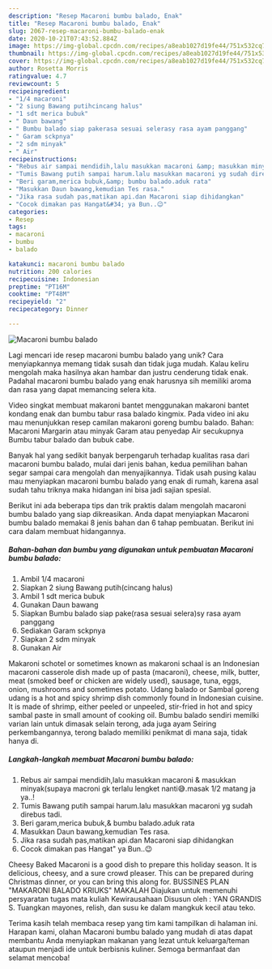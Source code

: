 ```yaml
---
description: "Resep Macaroni bumbu balado, Enak"
title: "Resep Macaroni bumbu balado, Enak"
slug: 2067-resep-macaroni-bumbu-balado-enak
date: 2020-10-21T07:43:52.884Z
image: https://img-global.cpcdn.com/recipes/a8eab1027d19fe44/751x532cq70/macaroni-bumbu-balado-foto-resep-utama.jpg
thumbnail: https://img-global.cpcdn.com/recipes/a8eab1027d19fe44/751x532cq70/macaroni-bumbu-balado-foto-resep-utama.jpg
cover: https://img-global.cpcdn.com/recipes/a8eab1027d19fe44/751x532cq70/macaroni-bumbu-balado-foto-resep-utama.jpg
author: Rosetta Morris
ratingvalue: 4.7
reviewcount: 5
recipeingredient:
- "1/4 macaroni"
- "2 siung Bawang putihcincang halus"
- "1 sdt merica bubuk"
- " Daun bawang"
- " Bumbu balado siap pakerasa sesuai selerasy rasa ayam panggang"
- " Garam sckpnya"
- "2 sdm minyak"
- " Air"
recipeinstructions:
- "Rebus air sampai mendidih,lalu masukkan macaroni &amp; masukkan minyak(supaya macroni gk terlalu lengket nanti😅.masak 1/2 matang ja ya..!"
- "Tumis Bawang putih sampai harum.lalu masukkan macaroni yg sudah direbus tadi."
- "Beri garam,merica bubuk,&amp; bumbu balado.aduk rata"
- "Masukkan Daun bawang,kemudian Tes rasa."
- "Jika rasa sudah pas,matikan api.dan Macaroni siap dihidangkan"
- "Cocok dimakan pas Hangat&#34; ya Bun..😉"
categories:
- Resep
tags:
- macaroni
- bumbu
- balado

katakunci: macaroni bumbu balado 
nutrition: 200 calories
recipecuisine: Indonesian
preptime: "PT16M"
cooktime: "PT48M"
recipeyield: "2"
recipecategory: Dinner

---
```



![Macaroni bumbu balado](https://img-global.cpcdn.com/recipes/a8eab1027d19fe44/751x532cq70/macaroni-bumbu-balado-foto-resep-utama.jpg)

Lagi mencari ide resep macaroni bumbu balado yang unik? Cara menyiapkannya memang tidak susah dan tidak juga mudah. Kalau keliru mengolah maka hasilnya akan hambar dan justru cenderung tidak enak. Padahal macaroni bumbu balado yang enak harusnya sih memiliki aroma dan rasa yang dapat memancing selera kita.

Video singkat membuat makaroni bantet menggunakan makaroni bantet kondang enak dan bumbu tabur rasa balado kingmix. Pada video ini aku mau menunjukkan resep camilan makaroni goreng bumbu balado. Bahan: Macaroni Margarin atau minyak Garam atau penyedap Air secukupnya Bumbu tabur balado dan bubuk cabe.

Banyak hal yang sedikit banyak berpengaruh terhadap kualitas rasa dari macaroni bumbu balado, mulai dari jenis bahan, kedua pemilihan bahan segar sampai cara mengolah dan menyajikannya. Tidak usah pusing kalau mau menyiapkan macaroni bumbu balado yang enak di rumah, karena asal sudah tahu triknya maka hidangan ini bisa jadi sajian spesial.


Berikut ini ada beberapa tips dan trik praktis dalam mengolah macaroni bumbu balado yang siap dikreasikan. Anda dapat menyiapkan Macaroni bumbu balado memakai 8 jenis bahan dan 6 tahap pembuatan. Berikut ini cara dalam membuat hidangannya.

<!--inarticleads1-->

##### Bahan-bahan dan bumbu yang digunakan untuk pembuatan Macaroni bumbu balado:

1. Ambil 1/4 macaroni
1. Siapkan 2 siung Bawang putih(cincang halus)
1. Ambil 1 sdt merica bubuk
1. Gunakan  Daun bawang
1. Siapkan  Bumbu balado siap pake(rasa sesuai selera)sy rasa ayam panggang
1. Sediakan  Garam sckpnya
1. Siapkan 2 sdm minyak
1. Gunakan  Air


Makaroni schotel or sometimes known as makaroni schaal is an Indonesian macaroni casserole dish made up of pasta (macaroni), cheese, milk, butter, meat (smoked beef or chicken are widely used), sausage, tuna, eggs, onion, mushrooms and sometimes potato. Udang balado or Sambal goreng udang is a hot and spicy shrimp dish commonly found in Indonesian cuisine. It is made of shrimp, either peeled or unpeeled, stir-fried in hot and spicy sambal paste in small amount of cooking oil. Bumbu balado sendiri memilki varian lain untuk dimasak selain terong, ada juga ayam Seiring perkembangannya, terong balado memiliki penikmat di mana saja, tidak hanya di. 

<!--inarticleads2-->

##### Langkah-langkah membuat Macaroni bumbu balado:

1. Rebus air sampai mendidih,lalu masukkan macaroni &amp; masukkan minyak(supaya macroni gk terlalu lengket nanti😅.masak 1/2 matang ja ya..!
1. Tumis Bawang putih sampai harum.lalu masukkan macaroni yg sudah direbus tadi.
1. Beri garam,merica bubuk,&amp; bumbu balado.aduk rata
1. Masukkan Daun bawang,kemudian Tes rasa.
1. Jika rasa sudah pas,matikan api.dan Macaroni siap dihidangkan
1. Cocok dimakan pas Hangat&#34; ya Bun..😉


Cheesy Baked Macaroni is a good dish to prepare this holiday season. It is delicious, cheesy, and a sure crowd pleaser. This can be prepared during Christmas dinner, or you can bring this along for. BUSSINES PLAN &#34;MAKARONI BALADO KRIUKS&#34; MAKALAH Diajukan untuk memenuhi persyaratan tugas mata kuliah Kewirausahaan Disusun oleh : YAN GRANDIS S. Tuangkan mayones, relish, dan susu ke dalam mangkuk kecil atau teko. 

Terima kasih telah membaca resep yang tim kami tampilkan di halaman ini. Harapan kami, olahan Macaroni bumbu balado yang mudah di atas dapat membantu Anda menyiapkan makanan yang lezat untuk keluarga/teman ataupun menjadi ide untuk berbisnis kuliner. Semoga bermanfaat dan selamat mencoba!
